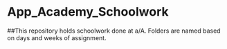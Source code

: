 # App_Academy_Schoolwork
##This repository holds schoolwork done at a/A. Folders are named based on days and weeks of assignment.
